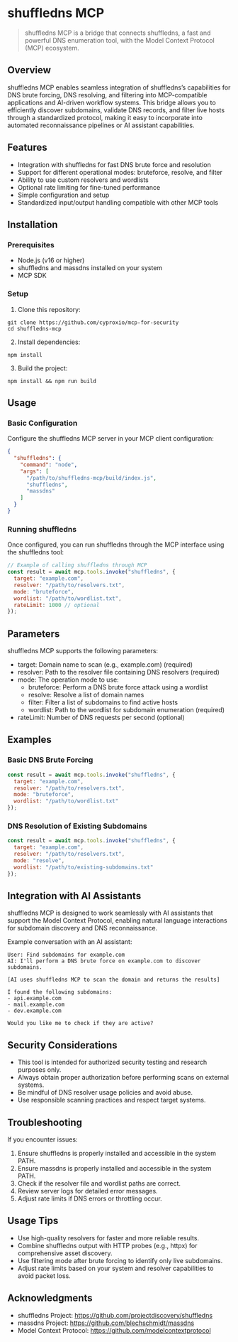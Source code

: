 # shuffledns MCP

> shuffledns MCP is a bridge that connects shuffledns, a fast and powerful DNS enumeration tool, with the Model Context Protocol (MCP) ecosystem.

## Overview

shuffledns MCP enables seamless integration of shuffledns’s capabilities for DNS brute forcing, DNS resolving, and filtering into MCP-compatible applications and AI-driven workflow systems. This bridge allows you to efficiently discover subdomains, validate DNS records, and filter live hosts through a standardized protocol, making it easy to incorporate into automated reconnaissance pipelines or AI assistant capabilities.

## Features

- Integration with shuffledns for fast DNS brute force and resolution
- Support for different operational modes: bruteforce, resolve, and filter
- Ability to use custom resolvers and wordlists
- Optional rate limiting for fine-tuned performance
- Simple configuration and setup
- Standardized input/output handling compatible with other MCP tools

## Installation

### Prerequisites

- Node.js (v16 or higher)
- shuffledns and massdns installed on your system
- MCP SDK

### Setup

1. Clone this repository:
 ```
 git clone https://github.com/cyproxio/mcp-for-security
 cd shuffledns-mcp
 ```

2. Install dependencies:
 ```
 npm install
 ```

3. Build the project:
 ```
 npm install && npm run build
 ```

## Usage

### Basic Configuration

Configure the shuffledns MCP server in your MCP client configuration:

```json
{
  "shuffledns": {
    "command": "node",
    "args": [
      "/path/to/shuffledns-mcp/build/index.js",
      "shuffledns",
      "massdns"
    ]
  }
}
```

### Running shuffledns

Once configured, you can run shuffledns through the MCP interface using the shuffledns tool:

```javascript
// Example of calling shuffledns through MCP
const result = await mcp.tools.invoke("shuffledns", {
  target: "example.com",
  resolver: "/path/to/resolvers.txt",
  mode: "bruteforce",
  wordlist: "/path/to/wordlist.txt",
  rateLimit: 1000 // optional
});

```

## Parameters

shuffledns MCP supports the following parameters:
- target: Domain name to scan (e.g., example.com) (required)
- resolver: Path to the resolver file containing DNS resolvers (required)
- mode: The operation mode to use:
  - bruteforce: Perform a DNS brute force attack using a wordlist
  - resolve: Resolve a list of domain names
  - filter: Filter a list of subdomains to find active hosts
  - wordlist: Path to the wordlist for subdomain enumeration (required)
- rateLimit: Number of DNS requests per second (optional)

## Examples

### Basic DNS Brute Forcing

```javascript
const result = await mcp.tools.invoke("shuffledns", {
  target: "example.com",
  resolver: "/path/to/resolvers.txt",
  mode: "bruteforce",
  wordlist: "/path/to/wordlist.txt"
});
```

### DNS Resolution of Existing Subdomains

```javascript
const result = await mcp.tools.invoke("shuffledns", {
  target: "example.com",
  resolver: "/path/to/resolvers.txt",
  mode: "resolve",
  wordlist: "/path/to/existing-subdomains.txt"
});
```

## Integration with AI Assistants

shuffledns MCP is designed to work seamlessly with AI assistants that support the Model Context Protocol, enabling natural language interactions for subdomain discovery and DNS reconnaissance.

Example conversation with an AI assistant:

```
User: Find subdomains for example.com
AI: I'll perform a DNS brute force on example.com to discover subdomains.

[AI uses shuffledns MCP to scan the domain and returns the results]

I found the following subdomains:
- api.example.com
- mail.example.com
- dev.example.com

Would you like me to check if they are active?
```

## Security Considerations

- This tool is intended for authorized security testing and research purposes only.
- Always obtain proper authorization before performing scans on external systems.
- Be mindful of DNS resolver usage policies and avoid abuse.
- Use responsible scanning practices and respect target systems.


## Troubleshooting

If you encounter issues:

1.	Ensure shuffledns is properly installed and accessible in the system PATH.
2.  Ensure massdns is properly installed and accessible in the system PATH.
3.	Check if the resolver file and wordlist paths are correct.
4.	Review server logs for detailed error messages.
5.	Adjust rate limits if DNS errors or throttling occur.


## Usage Tips

- Use high-quality resolvers for faster and more reliable results.
- Combine shuffledns output with HTTP probes (e.g., httpx) for comprehensive asset discovery.
- Use filtering mode after brute forcing to identify only live subdomains.
- Adjust rate limits based on your system and resolver capabilities to avoid packet loss.

## Acknowledgments

- shuffledns Project: https://github.com/projectdiscovery/shuffledns
- massdns Project: https://github.com/blechschmidt/massdns
- Model Context Protocol: https://github.com/modelcontextprotocol